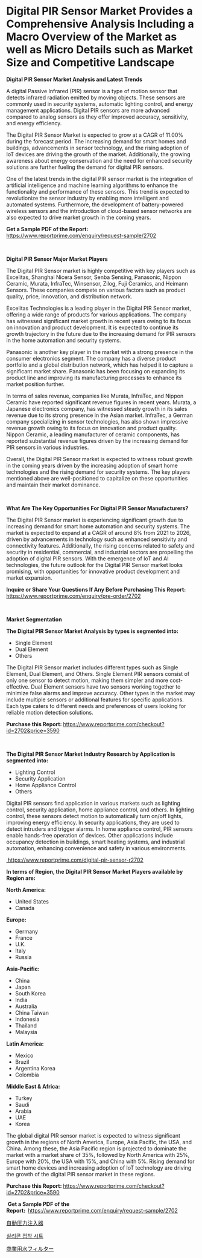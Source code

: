 <p><h1>Digital PIR Sensor Market Provides a Comprehensive Analysis Including a Macro Overview of the Market as well as Micro Details such as Market Size and Competitive Landscape</h1></p><p><strong>Digital PIR Sensor Market Analysis and Latest Trends</strong></p>
<p><p>A digital Passive Infrared (PIR) sensor is a type of motion sensor that detects infrared radiation emitted by moving objects. These sensors are commonly used in security systems, automatic lighting control, and energy management applications. Digital PIR sensors are more advanced compared to analog sensors as they offer improved accuracy, sensitivity, and energy efficiency.</p><p>The Digital PIR Sensor Market is expected to grow at a CAGR of 11.00% during the forecast period. The increasing demand for smart homes and buildings, advancements in sensor technology, and the rising adoption of IoT devices are driving the growth of the market. Additionally, the growing awareness about energy conservation and the need for enhanced security solutions are further fueling the demand for digital PIR sensors.</p><p>One of the latest trends in the digital PIR sensor market is the integration of artificial intelligence and machine learning algorithms to enhance the functionality and performance of these sensors. This trend is expected to revolutionize the sensor industry by enabling more intelligent and automated systems. Furthermore, the development of battery-powered wireless sensors and the introduction of cloud-based sensor networks are also expected to drive market growth in the coming years.</p></p>
<p><strong>Get a Sample PDF of the Report:&nbsp;</strong> <a href="https://www.reportprime.com/enquiry/request-sample/2702">https://www.reportprime.com/enquiry/request-sample/2702</a></p>
<p>&nbsp;</p>
<p><strong>Digital PIR Sensor Major Market Players</strong></p>
<p><p>The Digital PIR Sensor market is highly competitive with key players such as Excelitas, Shanghai Nicera Sensor, Senba Sensing, Panasonic, Nippon Ceramic, Murata, InfraTec, Winsensor, Zilog, Fuji Ceramics, and Heimann Sensors. These companies compete on various factors such as product quality, price, innovation, and distribution network.</p><p>Excelitas Technologies is a leading player in the Digital PIR Sensor market, offering a wide range of products for various applications. The company has witnessed significant market growth in recent years owing to its focus on innovation and product development. It is expected to continue its growth trajectory in the future due to the increasing demand for PIR sensors in the home automation and security systems.</p><p>Panasonic is another key player in the market with a strong presence in the consumer electronics segment. The company has a diverse product portfolio and a global distribution network, which has helped it to capture a significant market share. Panasonic has been focusing on expanding its product line and improving its manufacturing processes to enhance its market position further.</p><p>In terms of sales revenue, companies like Murata, InfraTec, and Nippon Ceramic have reported significant revenue figures in recent years. Murata, a Japanese electronics company, has witnessed steady growth in its sales revenue due to its strong presence in the Asian market. InfraTec, a German company specializing in sensor technologies, has also shown impressive revenue growth owing to its focus on innovation and product quality. Nippon Ceramic, a leading manufacturer of ceramic components, has reported substantial revenue figures driven by the increasing demand for PIR sensors in various industries.</p><p>Overall, the Digital PIR Sensor market is expected to witness robust growth in the coming years driven by the increasing adoption of smart home technologies and the rising demand for security systems. The key players mentioned above are well-positioned to capitalize on these opportunities and maintain their market dominance.</p></p>
<p>&nbsp;</p>
<p><strong>What Are The Key Opportunities For Digital PIR Sensor Manufacturers?</strong></p>
<p><p>The Digital PIR Sensor market is experiencing significant growth due to increasing demand for smart home automation and security systems. The market is expected to expand at a CAGR of around 8% from 2021 to 2026, driven by advancements in technology such as enhanced sensitivity and connectivity features. Additionally, the rising concerns related to safety and security in residential, commercial, and industrial sectors are propelling the adoption of digital PIR sensors. With the emergence of IoT and AI technologies, the future outlook for the Digital PIR Sensor market looks promising, with opportunities for innovative product development and market expansion.</p></p>
<p><strong>Inquire or Share Your Questions If Any Before Purchasing This Report:</strong> <a href="https://www.reportprime.com/enquiry/pre-order/2702">https://www.reportprime.com/enquiry/pre-order/2702</a></p>
<p>&nbsp;</p>
<p><strong>Market Segmentation</strong></p>
<p><strong>The Digital PIR Sensor Market Analysis by types is segmented into:</strong></p>
<p><ul><li>Single Element</li><li>Dual Element</li><li>Others</li></ul></p>
<p><p>The Digital PIR Sensor market includes different types such as Single Element, Dual Element, and Others. Single Element PIR sensors consist of only one sensor to detect motion, making them simpler and more cost-effective. Dual Element sensors have two sensors working together to minimize false alarms and improve accuracy. Other types in the market may include multiple sensors or additional features for specific applications. Each type caters to different needs and preferences of users looking for reliable motion detection solutions.</p></p>
<p><strong>Purchase this Report:&nbsp;</strong><a href="https://www.reportprime.com/checkout?id=2702&price=3590">https://www.reportprime.com/checkout?id=2702&price=3590</a></p>
<p>&nbsp;</p>
<p><strong>The Digital PIR Sensor Market Industry Research by Application is segmented into:</strong></p>
<p><ul><li>Lighting Control</li><li>Security Application</li><li>Home Appliance Control</li><li>Others</li></ul></p>
<p><p>Digital PIR sensors find application in various markets such as lighting control, security application, home appliance control, and others. In lighting control, these sensors detect motion to automatically turn on/off lights, improving energy efficiency. In security applications, they are used to detect intruders and trigger alarms. In home appliance control, PIR sensors enable hands-free operation of devices. Other applications include occupancy detection in buildings, smart heating systems, and industrial automation, enhancing convenience and safety in various environments.</p></p>
<p><a href="https://www.reportprime.com/digital-pir-sensor-r2702">&nbsp;https://www.reportprime.com/digital-pir-sensor-r2702</a></p>
<p><strong>In terms of Region, the Digital PIR Sensor Market Players available by Region are:</strong></p>
<p>
    <p> <strong> North America: </strong>
        <ul>
            <li>United States</li>
            <li>Canada</li>
        </ul>
        </p> 
    <p> <strong> Europe: </strong>
        <ul>
            <li>Germany</li>
            <li>France</li>
            <li>U.K.</li>
            <li>Italy</li>
            <li>Russia</li>
        </ul>
        </p> 
    <p> <strong> Asia-Pacific: </strong>
        <ul>
            <li>China</li>
            <li>Japan</li>
            <li>South Korea</li>
            <li>India</li>
            <li>Australia</li>
            <li>China Taiwan</li>
            <li>Indonesia</li>
            <li>Thailand</li>
            <li>Malaysia</li>
        </ul>
        </p> 
    <p> <strong> Latin America: </strong>
        <ul>
            <li>Mexico</li>
            <li>Brazil</li>
            <li>Argentina Korea</li>
            <li>Colombia</li>
        </ul>
        </p> 
    <p> <strong> Middle East & Africa: </strong>
        <ul>
            <li>Turkey</li>
            <li>Saudi</li>
            <li>Arabia</li>
            <li>UAE</li>
            <li>Korea</li>
        </ul>
    </p>
    </p>
<p><p>The global digital PIR sensor market is expected to witness significant growth in the regions of North America, Europe, Asia Pacific, the USA, and China. Among these, the Asia Pacific region is projected to dominate the market with a market share of 35%, followed by North America with 25%, Europe with 20%, the USA with 15%, and China with 5%. Rising demand for smart home devices and increasing adoption of IoT technology are driving the growth of the digital PIR sensor market in these regions.</p></p>
<p><strong>Purchase this Report: </strong><a href="https://www.reportprime.com/checkout?id=2702&price=3590">https://www.reportprime.com/checkout?id=2702&price=3590</a></p>
<p>&nbsp;<strong>Get a Sample PDF of the Report:&nbsp;&nbsp;</strong><a href="https://www.reportprime.com/enquiry/request-sample/2702">https://www.reportprime.com/enquiry/request-sample/2702</a></p>
<p><strong></strong></p>
<p><p><a href="https://github.com/deonnorth8/Market-Research-Report-List-1/blob/main/830812872489.md">自動圧力注入器</a></p><p><a href="https://github.com/ROBERTS65DAVID/Market-Research-Report-List-1/blob/main/382600569371.md">실리콘 접착 시트</a></p><p><a href="https://github.com/LizaHeller2023/Market-Research-Report-List-1/blob/main/392141972490.md">商業用水フィルター</a></p></p>